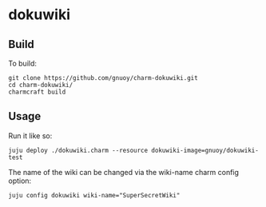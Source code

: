 # dokuwiki

## Build

To build:

    git clone https://github.com/gnuoy/charm-dokuwiki.git
    cd charm-dokuwiki/
    charmcraft build

## Usage

Run it like so:

    juju deploy ./dokuwiki.charm --resource dokuwiki-image=gnuoy/dokuwiki-test

The name of the wiki can be changed via the wiki-name charm config option:

    juju config dokuwiki wiki-name="SuperSecretWiki"
